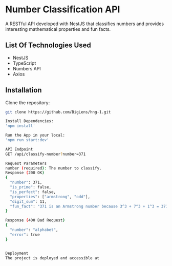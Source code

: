 # Number Classification API

A RESTful API developed with NestJS that classifies numbers and provides interesting mathematical properties and fun facts.

## List Of Technologies Used
- NestJS
- TypeScript
- Numbers API
- Axios

## Installation

Clone the repository:
```bash
git clone https://github.com/BigLens/hng-1.git

Install Dependencies:
'npm install'

Run the App in your local:
'npm run start:dev'

API Endpoint
GET /api/classify-number?number=371

Request Parameters
number (required): The number to classify.
Response (200 OK)
{
  "number": 371,
  "is_prime": false,
  "is_perfect": false,
  "properties": ["armstrong", "odd"],
  "digit_sum": 11,
  "fun_fact": "371 is an Armstrong number because 3^3 + 7^3 + 1^3 = 371"
}

Response (400 Bad Request)
{
  "number": "alphabet",
  "error": true
}


Deployment
The project is deployed and accessible at 